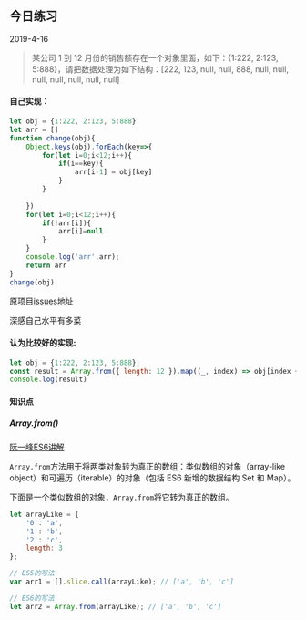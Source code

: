 
## 今日练习

2019-4-16

> 某公司 1 到 12 月份的销售额存在一个对象里面，如下：{1:222, 2:123, 5:888}，请把数据处理为如下结构：[222, 123, null, null, 888, null, null, null, null, null, null, null]

#### 自己实现：

```javascript
let obj = {1:222, 2:123, 5:888}
let arr = []
function change(obj){
	Object.keys(obj).forEach(key=>{
		for(let i=0;i<12;i++){
			if(i==key){
				arr[i-1] = obj[key]
			}
		}
		
	})
	for(let i=0;i<12;i++){
		if(!arr[i]){
			arr[i]=null
		}
	}
	console.log('arr',arr);
	return arr
}
change(obj)
```

[原项目issues地址](https://github.com/Advanced-Frontend/Daily-Interview-Question/issues/96)

深感自己水平有多菜

#### 认为比较好的实现:

```javascript
let obj = {1:222, 2:123, 5:888};
const result = Array.from({ length: 12 }).map((_, index) => obj[index + 1] || null);
console.log(result)
```

#### 知识点

##### Array.from()

[阮一峰ES6讲解](<http://es6.ruanyifeng.com/#docs/array#Array-from>)

`Array.from`方法用于将两类对象转为真正的数组：类似数组的对象（array-like object）和可遍历（iterable）的对象（包括 ES6 新增的数据结构 Set 和 Map）。

下面是一个类似数组的对象，`Array.from`将它转为真正的数组。

```javascript
let arrayLike = {
    '0': 'a',
    '1': 'b',
    '2': 'c',
    length: 3
};

// ES5的写法
var arr1 = [].slice.call(arrayLike); // ['a', 'b', 'c']

// ES6的写法
let arr2 = Array.from(arrayLike); // ['a', 'b', 'c']
```